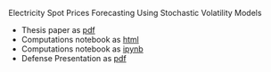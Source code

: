 Electricity Spot Prices Forecasting Using Stochastic Volatility Models
- Thesis paper as [pdf](https://github.com/andrewha/mds2022/blob/main/Thesis/Master_Thesis_Batyrov.pdf)
- Computations notebook as [html](https://html-preview.github.io/?url=https://github.com/andrewha/mds2022/blob/main/Thesis/sv_models_new.html)
- Computations notebook as [ipynb](https://nbviewer.org/github/andrewha/mds2022/blob/main/Thesis/sv_models_new.ipynb)
- Defense Presentation as [pdf](https://github.com/andrewha/mds2022/blob/main/Thesis/Presentation_Batyrov.pdf)
